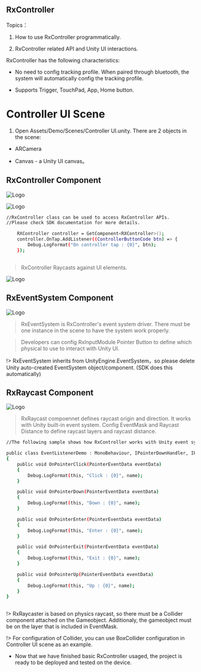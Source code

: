 ## RxController 

Topics：

1. How to use RxController programmatically.

2. RxController related API and Unity UI interactions.

RxController has the following characteristics:

- No need to config tracking profile. When paired through bluetooth, the system will automatically config the tracking profile.

- Supports Trigger, TouchPad, App, Home button.




# Controller UI Scene

1. Open Assets/Demo/Scenes/Controller UI.unity. There are 2 objects in the scene:

- ARCamera

- Canvas - a Unity UI canvas。 

## RxController Component

![Logo](https://raw.githubusercontent.com/yinyuanqings/AIOSDK/gh-pages/img/Controller-Unity.png ':size=450X400')

![Logo](https://raw.githubusercontent.com/yinyuanqings/AIOSDK/gh-pages/img/RxControllerInspector.png ':size=450X400')

         
```bash
//RxController class can be used to access RxController APIs.
//Please check SDK documentation for more details. 

    RXController controller = GetComponent<RXController>();
    controller.OnTap.AddListener((ControllerButtonCode btn) => {
        Debug.LogFormat("On controller tap : {0}", btn);
    });
            
```

> RxController Raycasts against UI elements.



![Logo](https://raw.githubusercontent.com/yinyuanqings/AIOSDK/gh-pages/img/RxControllerInspector.png ':size=450X400')




## RxEventSystem Component

![Logo](https://raw.githubusercontent.com/yinyuanqings/AIOSDK/gh-pages/img/RxEventSystem-Inspector.png ':size=450X400')

> RxEventSystem is RxController's event system driver. There must be one instance in the scene to have the system work properly.

> Developers can config RxInputModule Pointer Button to define which physical to use to interact with Unity UI.

!> RxEventSystem inherits from UnityEngine.EventSystem，so please delete Unity auto-created EventSystem object/component. (SDK does this automatically)


## RxRaycast Component

![Logo](https://raw.githubusercontent.com/yinyuanqings/AIOSDK/gh-pages/img/RxRaycaster-Inspector.png ':size=450X400')

> RxRaycast compoennet defines raycast origin and direction. It works with Unity  built-in event system.
> Config EventMask and Raycast Distance to define raycast layers and raycast distance.

```bash
//The following sample shows how RxController works with Unity event system.

public class EventListenerDemo : MonoBehaviour, IPointerDownHandler, IPointerUpHandler, IPointerClickHandler, IPointerEnterHandler, IPointerExitHandler
{
    public void OnPointerClick(PointerEventData eventData)
    {
        Debug.LogFormat(this, "Click : {0}", name);
    }

    public void OnPointerDown(PointerEventData eventData)
    {
        Debug.LogFormat(this, "Down : {0}", name);
    }

    public void OnPointerEnter(PointerEventData eventData)
    {
        Debug.LogFormat(this, "Enter : {0}", name);
    }

    public void OnPointerExit(PointerEventData eventData)
    {
        Debug.LogFormat(this, "Exit : {0}", name);
    }

    public void OnPointerUp(PointerEventData eventData)
    {
        Debug.LogFormat(this, "Up : {0}", name);
    }
}
            
```


!> RxRaycaster is based on physics raycast, so there must be a Collider component attached on the Gameobject. Additionaly, the gameobject must be on the layer that is included in EventMask.

!> For configuration of Collider, you can use BoxCollider configuration in Controller UI scene as an example.

- Now that we have finished basic RxController usaged, the project is ready to be deployed and tested on the device.
